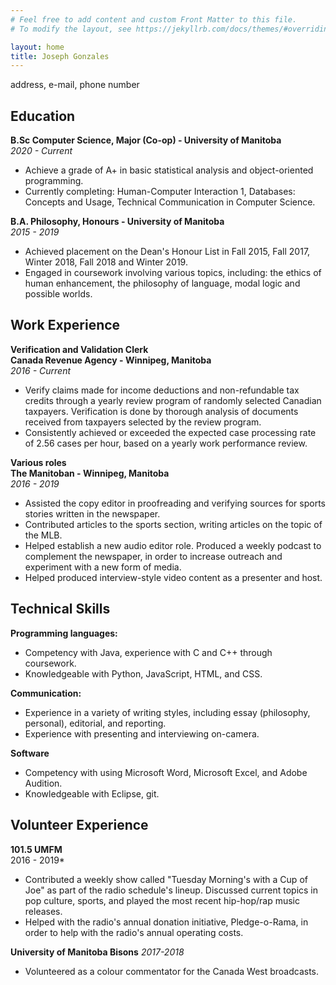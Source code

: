 ```yaml
---
# Feel free to add content and custom Front Matter to this file.
# To modify the layout, see https://jekyllrb.com/docs/themes/#overriding-theme-defaults

layout: home
title: Joseph Gonzales
---
```


address, e-mail, phone number  

## Education

**B.Sc Computer Science, Major (Co-op) - University of Manitoba**  
*2020 - Current*

- Achieve a grade of A+ in basic statistical analysis and object-oriented programming.
- Currently completing: Human-Computer Interaction 1, Databases: Concepts and Usage, Technical Communication in Computer Science.

**B.A. Philosophy, Honours - University of Manitoba**  
*2015 - 2019*

- Achieved placement on the Dean's Honour List in Fall 2015, Fall 2017, Winter 2018, Fall 2018 and Winter 2019.
- Engaged in coursework involving various topics, including: the ethics of human enhancement, the philosophy of language, modal logic and possible worlds.

## Work Experience

**Verification and Validation Clerk  
Canada Revenue Agency - Winnipeg, Manitoba**  
*2016 - Current*

- Verify claims made for income deductions and non-refundable tax credits through a yearly review program of randomly selected Canadian taxpayers. Verification is done by thorough analysis of documents received from taxpayers selected by the review program.
- Consistently achieved or exceeded the 
expected case processing rate of 2.56 cases 
per hour, based on a yearly work performance 
review.

**Various roles  
The Manitoban - Winnipeg, Manitoba**  
*2016 - 2019*

- Assisted the copy editor in proofreading and verifying sources for sports stories written in the newspaper.
- Contributed articles to the sports section, writing articles on the topic of the MLB.
- Helped establish a new audio editor role. Produced a weekly podcast to complement the newspaper, in order to increase outreach and experiment with a new form of media.
- Helped produced interview-style video content as a presenter and host.

## Technical Skills

**Programming languages:**  
- Competency with Java, experience with C and C++ through coursework.
- Knowledgeable with Python, JavaScript, HTML, and CSS.

**Communication:**
- Experience in a variety of writing styles, including essay (philosophy, personal), editorial, and reporting.
- Experience with presenting and interviewing on-camera.

**Software**
- Competency with using Microsoft Word, Microsoft Excel, and Adobe Audition.
- Knowledgeable with Eclipse, git.


## Volunteer Experience

**101.5 UMFM**  
2016 - 2019*
- Contributed a weekly show called "Tuesday Morning's with a Cup of Joe" as part of the radio schedule's lineup. Discussed current topics in pop culture, sports, and played the most recent hip-hop/rap music releases.
- Helped with the radio's annual donation initiative, Pledge-o-Rama, in order to help with the radio's annual operating costs.

**University of Manitoba Bisons**
*2017-2018*
- Volunteered as a colour commentator for the Canada West broadcasts.
